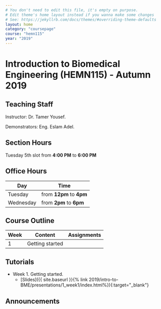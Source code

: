 ```yaml
---
# You don't need to edit this file, it's empty on purpose.
# Edit theme's home layout instead if you wanna make some changes
# See: https://jekyllrb.com/docs/themes/#overriding-theme-defaults
layout: home
category: "coursepage"
course: "hemn115"
year: "2019"
---
```

# Introduction to Biomedical Engineering \(HEMN115\) - Autumn 2019

## Teaching Staff

Instructor: Dr. Tamer Yousef. 

Demonstrators:  Eng. Eslam Adel.  


## Section Hours


Tuesday 5th slot from **4:00 PM** to **6:00 PM**

## Office Hours


| Day | Time |
|-----|-----------|
| Tuesday | from **12pm** to **4pm** |
| Wednesday | from **2pm** to **6pm** |


## Course Outline

| Week | Content |  Assignments
|------|-----------------|-----|
|   1  | Getting started|  |






## Tutorials

* Week 1. Getting started.
    * [Slides]({{ site.baseurl }}{% link 2019/intro-to-BME/presentations/1_week1/index.html%}){:target="_blank"}


## Announcements
